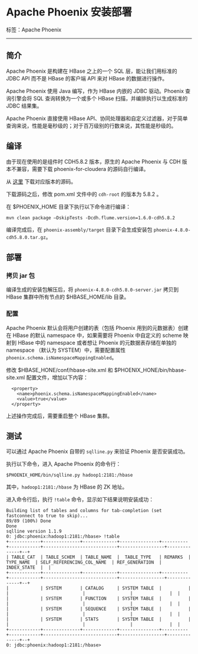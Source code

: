 # Apache Phoenix 安装部署

标签：Apache Phoenix

---

## 简介

Apache Phoenix 是构建在 HBase 之上的一个 SQL 层，能让我们用标准的 JDBC API 而不是 HBase 的客户端 API 来对 HBase 的数据进行操作。

Apache Phoenix 使用 Java 编写，作为 HBase 内嵌的 JDBC 驱动。Phoenix 查询引擎会将 SQL 查询转换为一个或多个 HBase 扫描，并编排执行以生成标准的 JDBC 结果集。

Apache Phoenix 直接使用 HBase API、协同处理器和自定义过滤器，对于简单查询来说，性能是毫秒级的；对于百万级别的行数来说，其性能是秒级的。

## 编译

由于现在使用的是组件时 CDH5.8.2 版本，原生的 Apache Phoenix 与 CDH 版本不兼容，需要下载 phoenix-for-cloudera 的源码自行编译。

从 [这里](https://github.com/chiastic-security/phoenix-for-cloudera.git) 下载对应版本的源码。

下载源码之后，修改 pom.xml 文件中的 `cdh-root` 的版本为 5.8.2 。

在 $PHOENIX_HOME 目录下执行以下命令进行编译：
```shell
mvn clean package –DskipTests -Dcdh.flume.version=1.6.0-cdh5.8.2
```

编译完成后，在 `phoenix-assembly/target` 目录下会生成安装包 `phoenix-4.8.0-cdh5.8.0.tar.gz`。

## 部署

### 拷贝 jar 包

编译生成的安装包解压后，将 `phoenix-4.8.0-cdh5.8.0-server.jar` 拷贝到 HBase 集群中所有节点的 $HBASE_HOME/lib 目录。

### 配置

Apache Phoenix 默认会将用户创建的表（包括 Phoenix 用到的元数据表）创建在 HBase 的默认 namespace 中，如果需要将 Phoenix 中自定义的 scheme 映射到 HBase 中的 namespace 或者想让 Phoenix 的元数据表存储在单独的 namespace （默认为 SYSTEM）中，需要配置属性 `phoenix.schema.isNamespaceMappingEnabled`。

修改 $HBASE_HONE/conf/hbase-site.xml 和 $PHOENIX_HONE/bin/hbase-site.xml 配置文件，增加以下内容：
```shell
  <property>
    <name>phoenix.schema.isNamespaceMappingEnabled</name>
    <value>true</value>
  </property>
```

上述操作完成后，需要重启整个 HBase 集群。

## 测试

可以通过 Apache Phoenix 自带的 `sqlline.py` 来验证 Phoenix 是否安装成功。

执行以下命令，进入 Apache Phoenix 的命令行：
```shell
$PHOENIX_HOME/bin/sqlline.py hadoop1:2181:/hbase
```

其中，`hadoop1:2181:/hbase` 为 HBase 的 ZK 地址。

进入命令行后，执行 `!table` 命令，显示如下结果说明安装成功：
```shell
Building list of tables and columns for tab-completion (set fastconnect to true to skip)...
89/89 (100%) Done
Done
sqlline version 1.1.9
0: jdbc:phoenix:hadoop1:2181:/hbase> !table
+------------+--------------+-------------+---------------+----------+------------+----------------------------+-----------------+--------------+--+
| TABLE_CAT  | TABLE_SCHEM  | TABLE_NAME  |  TABLE_TYPE   | REMARKS  | TYPE_NAME  | SELF_REFERENCING_COL_NAME  | REF_GENERATION  | INDEX_STATE  |  |
+------------+--------------+-------------+---------------+----------+------------+----------------------------+-----------------+--------------+--+
|            | SYSTEM       | CATALOG     | SYSTEM TABLE  |          |            |                            |                 |              |  |
|            | SYSTEM       | FUNCTION    | SYSTEM TABLE  |          |            |                            |                 |              |  |
|            | SYSTEM       | SEQUENCE    | SYSTEM TABLE  |          |            |                            |                 |              |  |
|            | SYSTEM       | STATS       | SYSTEM TABLE  |          |            |                            |                 |              |  |
+------------+--------------+-------------+---------------+----------+------------+----------------------------+-----------------+--------------+--+
0: jdbc:phoenix:hadoop1:2181:/hbase>
```